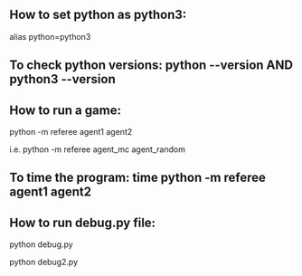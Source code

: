 ## How to set python as python3:

alias python=python3

## To check python versions: python --version  AND  python3 --version

## How to run a game:

python -m referee agent1 agent2

i.e. python -m referee agent_mc agent_random

## To time the program: time python -m referee agent1 agent2

## How to run debug.py file:

python debug.py

python debug2.py